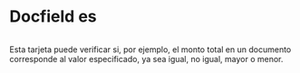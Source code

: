 # Docfield es

<figure><img src="https://lh7-us.googleusercontent.com/Devia55k3Aozb2Bsg2gpBjkxb87z_66AG4SdX_LiDNkJs8ceweXU57yxEj6d-T7G42hEv8rwgjK328183730WKIxrDoi7LepSBmp846xEcpMWD-8MVPap_pEsEQdBTk1RVom-NDeQ8PDsy8YSC5OYFQ" alt=""><figcaption></figcaption></figure>

Esta tarjeta puede verificar si, por ejemplo, el monto total en un documento corresponde al valor especificado, ya sea igual, no igual, mayor o menor.
